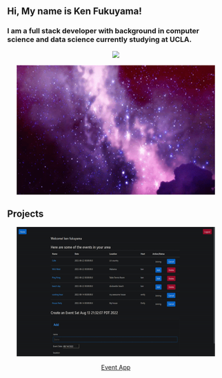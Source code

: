 ## Hi, My name is Ken Fukuyama!

### I am a full stack developer with background in computer science and data science currently studying at UCLA.
<p align="center">
  <img src="https://github-readme-streak-stats.herokuapp.com/?user=kenfukuyama&theme=black-ice&hide_border=false" />
</p>

<p align="center" style="border: 5px red;">
  <img width="460" height="300" src="space.gif" alt="space img">
</p>


## Projects

<p align="center">
  <img width="460" height="300" src="event_app_1.gif" alt="space img">
</p>


<div align="center">
  <a href="https://github.com/kenfukuyama/Event-Planner-App">Event App</a>
</div>






<!--
**kenfukuyama/kenfukuyama** is a ✨ _special_ ✨ repository because its `README.md` (this file) appears on your GitHub profile.

Here are some ideas to get you started:

- 🔭 I’m currently working on ...
- 🌱 I’m currently learning ...
- 👯 I’m looking to collaborate on ...
- 🤔 I’m looking for help with ...
- 💬 Ask me about ...
- 📫 How to reach me: ...
- 😄 Pronouns: ...
- ⚡ Fun fact: ...
-->
